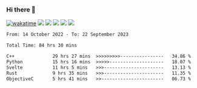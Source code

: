 ### Hi there 👋
[![wakatime](https://wakatime.com/badge/user/368879df-dc38-4b1a-86c4-8a2054a0e074.svg)](https://wakatime.com/@368879df-dc38-4b1a-86c4-8a2054a0e074)
<img src="https://img.shields.io/badge/Windows-0078D6?style=flat&logo=Windows&logoColor=white">
<img src="https://img.shields.io/badge/IntelliJ_IDEA-000000.svg?style=flat&logo=IntelliJ-IDEA&logoColor=white">
<img src="https://img.shields.io/badge/CLion-000000.svg?style=flat&logo=CLion&logoColor=white">
<img src="https://img.shields.io/badge/Visual_Studio_Code-007ACC?style=flat&logo=Visual-Studio-Code&logoColor=white">
<img src="https://img.shields.io/badge/Discord-5865F2?label=kano%233578&style=flat&logo=discord&logoColor=white">
<br>


<!--START_SECTION:waka-->

```txt
From: 14 October 2022 - To: 22 September 2023

Total Time: 84 hrs 30 mins

C++              29 hrs 27 mins  >>>>>>>>>----------------   34.86 %
Python           15 hrs 16 mins  >>>>>--------------------   18.07 %
Svelte           11 hrs 5 mins   >>>----------------------   13.13 %
Rust             9 hrs 35 mins   >>>----------------------   11.35 %
ObjectiveC       5 hrs 41 mins   >>-----------------------   06.73 %
```

<!--END_SECTION:waka-->
